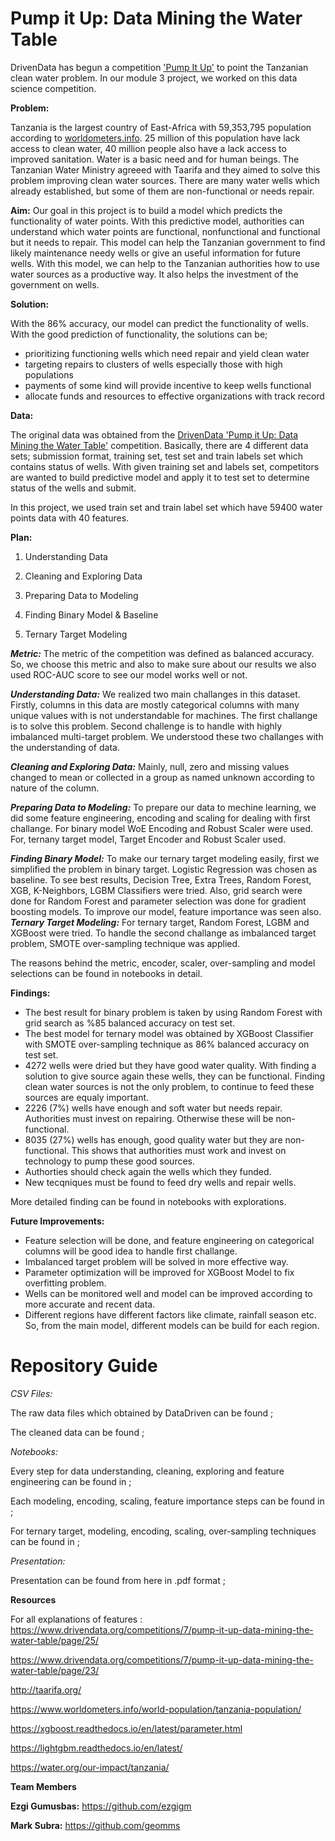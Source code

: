 # Pump it Up: Data Mining the Water Table

DrivenData has begun a competition ['Pump It Up'](https://www.drivendata.org/competitions/7/pump-it-up-data-mining-the-water-table/page/23/) to point the Tanzanian clean water problem. In our module 3 project, we worked on this data science competition.

**Problem:**

Tanzania is the largest country of East-Africa with 59,353,795 population according to [worldometers.info](https://www.worldometers.info/world-population/tanzania-population/). 25 million of this population have lack access to clean water, 40 million people also have a lack access to improved sanitation. Water is a basic need and for human beings. The Tanzanian Water Ministry agreeed with Taarifa and they aimed to solve this problem improving clean water sources. There are many water wells which already established, but some of them are non-functional or needs repair.

**Aim:**
Our goal in this project is to build a model which predicts the functionality of water points. With this predictive model, authorities can understand which water points are functional, nonfunctional and functional but it needs to repair. This model can help the Tanzanian government to find likely maintenance needy wells or give an useful information for future wells. With this model, we can help to the Tanzanian authorities how to use water sources as a productive way. It also helps the investment of the government on wells.

**Solution:**

With the 86% accuracy, our model can predict the functionality of wells. With the good prediction of functionality, the solutions can be; 

 - prioritizing functioning wells which need repair and yield clean water
 - targeting repairs to clusters of wells especially those with high populations
 - payments of some kind will provide incentive to keep wells functional
 - allocate funds and resources to effective organizations with track record

**Data:** 

The original data was obtained from the [DrivenData 'Pump it Up: Data Mining the Water Table'](https://www.drivendata.org/competitions/7/pump-it-up-data-mining-the-water-table/page/23/) competition. Basically, there are 4 different data sets; submission format, training set, test set and train labels set which contains status of wells. With given training set and labels set, competitors are wanted to build predictive model and apply it to test set to determine status of the wells and submit.

In this project, we used train set and train label set which have 59400 water points data with 40 features. 

**Plan:**

 1. Understanding Data
 
 2. Cleaning and Exploring Data
 
 3. Preparing Data to Modeling
 
 4. Finding Binary Model & Baseline 
 
 5. Ternary Target Modeling
 
***Metric:*** The metric of the competition was defined as balanced accuracy. So, we choose this metric and also to make sure about our results we also used ROC-AUC score to see our model works well or not.

***Understanding Data:*** We realized two main challanges in this dataset. Firstly, columns in this data are mostly categorical columns with many unique values with is not understandable for machines. The first challange is to solve this problem. Second challenge is to handle with highly imbalanced multi-target problem. We understood these two challanges with the understanding of data.

 ***Cleaning and Exploring Data:*** Mainly, null, zero and missing values changed to mean or collected in a group as named unknown according to nature of the column.
 
 ***Preparing Data to Modeling:*** To prepare our data to mechine learning, we did some feature engineering, encoding and scaling for dealing with first challange. For binary model WoE Encoding and Robust Scaler were used. For, ternany target model, Target Encoder and Robust Scaler used. 
 
 ***Finding Binary Model:*** To make our ternary target modeling easily, first we simplified the problem in binary target. Logistic Regression was chosen as baseline. To see best results, Decision Tree, Extra Trees, Random Forest, XGB, K-Neighbors, LGBM Classifiers were tried. Also, grid search were done for Random Forest and parameter selection was done for gradient boosting models. To improve our model, feature importance was seen also.
 ***Ternary Target Modeling:*** For ternary target, Random Forest, LGBM and XGBoost were tried. To handle the second challange as imbalanced target problem, SMOTE over-sampling technique was applied.
 
 The reasons behind the metric, encoder, scaler, over-sampling and model selections can be found in notebooks in detail. 
 
 **Findings:**
 - The best result for binary problem is taken by using Random Forest with grid search as %85 balanced accuracy on test set. 
 - The best model for ternary model was obtained by XGBoost Classifier with SMOTE over-sampling technique as 86% balanced accuracy on test set.
 - 4272 wells were dried but they have good water quality. With finding a solution to give source again these wells, they can be functional. Finding clean water sources is not the only problem, to continue to feed these sources are equaly important.
 - 2226 (7%) wells have enough and soft water but needs repair. Authorities must invest on repairing. Otherwise these will be non-functional.
 - 8035 (27%) wells has enough, good quality water but they are non-functional. This shows that authorities must work and invest on technology to pump these good sources.
 - Authorties should check again the wells which they funded.
 - New tecqniques must be found to feed dry wells and repair wells.
 
 More detailed finding can be found in notebooks with explorations. 
 
 **Future Improvements:**
 
 - Feature selection will be done, and feature engineering on categorical columns will be good idea to handle first challange. 
 - Imbalanced target problem will be solved in more effective way.
 - Parameter optimization will be improved for XGBoost Model to fix overfitting problem.
 - Wells can be monitored well and model can be improved according to more accurate and recent data.
 - Different regions have different factors like climate, rainfall season etc. So, from the main model, different models can be build for each region.
 
 # Repository Guide
 
 *CSV Files:*
 
 The raw data files which obtained by DataDriven can be found ;
 
 The cleaned data can be found ;
 
 *Notebooks:*
 
 Every step for data understanding, cleaning, exploring and feature engineering can be found in ;
 
 Each modeling, encoding, scaling, feature importance steps can be found in ;
 
 For ternary target, modeling, encoding, scaling, over-sampling techniques can be found in ;
 
 *Presentation:*
 
 Presentation can be found from here in .pdf format ;
  
 **Resources**
 
 For all explanations of features : https://www.drivendata.org/competitions/7/pump-it-up-data-mining-the-water-table/page/25/
 
 https://www.drivendata.org/competitions/7/pump-it-up-data-mining-the-water-table/page/23/
 
 http://taarifa.org/
 
 https://www.worldometers.info/world-population/tanzania-population/
 
 https://xgboost.readthedocs.io/en/latest/parameter.html
 
 https://lightgbm.readthedocs.io/en/latest/
 
 https://water.org/our-impact/tanzania/
 
 
 **Team Members**
 
**Ezgi Gumusbas:** https://github.com/ezgigm

**Mark Subra:** https://github.com/geomms

 
 
 

